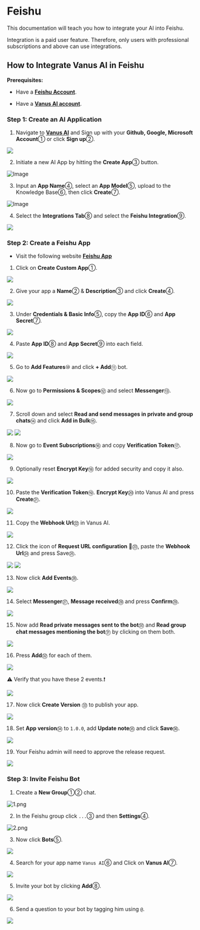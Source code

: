 # Feishu

This documentation will teach you how to integrate your AI into Feishu.

Integration is a paid user feature. Therefore, only users with professional subscriptions and above can use integrations.

## How to Integrate Vanus AI in Feishu

**Prerequisites:**

- Have a [**Feishu Account**](https://feishu.cn).

- Have a [**Vanus AI account**](https://ai.vanus.ai).


### Step 1: Create an AI Application

1. Navigate to [**Vanus AI**](https://ai.vanus.ai) and Sign up with your **Github, Google, Microsoft Account**① or click **Sign up**②.  

![](images/vanusai1-signup.webp)  

2. Initiate a new AI App by hitting the **Create App**③ button.  

![Image](images/vanusai2-create-app.webp)  

3. Input an **App Name**④, select an **App Model**⑤, upload to the Knowledge Base⑥, then click **Create**⑦.

![Image](images/vanusai3-app-config.webp)

4. Select the **Integrations Tab**⑧ and select the **Feishu Integration**⑨.

![](images/vnausai4-integration.webp)

### Step 2: Create a Feishu App

- Visit the following website [**Feishu App**](https://open.feishu.cn/app) 
1. Click on **Create Custom App**①.

![](images/feishu0-website.webp)

2. Give your app a **Name**②  & **Description**③ and click **Create**④.

![](images/feishu1-create-custom-app.webp)

3. Under **Credentials & Basic Info**⑤, copy the **App ID**⑥ and **App Secret**⑦.

![](images/feishu2-copy-app-id-secret.webp)

4. Paste **App ID**⑧ and **App Secret**⑨ into each field.

![](images/feishu3-paste-key-id.webp)

5. Go to **Add Features**⑩ and click **+ Add**⑪ bot.

![](images/feishu4-add-bot.webp)

6. Now go to **Permissions & Scopes**⑫ and select **Messenger**⑬.

![](images/feishu5-permission.webp)

7. Scroll down and select **Read and send messages in private and group chats**⑭ and click **Add in Bulk**⑮.

![](images/feishu6-add-read-write.webp)
![](images/feishu6.2-add-in-bulk.webp)

8. Now go to **Event Subscriptions**⑯ and copy **Verification Token**⑰.

![](images/feishu7-verification-token.webp)

9. Optionally reset **Encrypt Key**⑱ for added security and copy it also.

![](images/feishu7.2-optional-encryptkey.webp)

10. Paste the **Verification Token**⑲. **Encrypt Key**⑳ into Vanus AI and press **Create**㉑.

![](images/feishu8-paste-token.webp)

11. Copy the **Webhook Url**㉒ in Vanus AI.

![](images/feishu9-webhook-copy.webp)

12. Click the icon of **Request URL configuration** 📝㉓, paste the **Webhook Url**㉔ and press Save㉕.

![](images/feishu10-clickurl.webp)
![](images/feishu10.2-save.webp)

13. Now click **Add Events**㉖.

![](images/feishu12-add-events.webp)

14. Select **Messenger**㉗, **Message received**㉘ and press **Confirm**㉙.

![](images/feishu13-message-received.webp)

15. Now add **Read private messages sent to the bot**㉚ and **Read group chat messages mentioning the bot**㉛ by clicking on them both.

![](images/feishu14-add-permissions.webp)

16. Press **Add**㉜ for each of them.


![](images/feishu15-click-add.webp)

⚠ Verify that you have these 2 events.❗

![](images/feishu16-confirm.webp)

17. Now click **Create Version** ㉝  to publish your app.

![](images/feishu17-publish%20app.webp)

18. Set **App version**㉞ to `1.0.0`, add **Update note**㉟  and click **Save**㊱.

![](images/feishu18-finish-publish-app.webp)

19. Your Feishu admin will need to approve the release request.

![](images/feishu19-app-approved.webp)

### Step 3: Invite Feishu Bot

1.  Create a **New Group**①② chat.

![1.png](images/feishu-1.webp)

2.  In the Feishu group click `...`③  and then **Settings**④.

![2.png](images/feishu-2.webp)

3.  Now click **Bots**⑤.

![](images/feishu-3.webp)

4.  Search for your app name `Vanus AI`⑥ and Click on **Vanus AI**⑦.

![](images/feishu-4.webp)

5. Invite your bot by clicking **Add**⑧.

![](images/feishu-5.webp)

6. Send a question to your bot by tagging him using `@`.

![](images/feishu-6.webp)